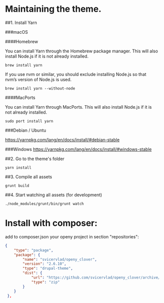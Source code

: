 # Maintaining the theme.

##1. Install Yarn

###macOS

####Homebrew

You can install Yarn through the Homebrew package manager. 
This will also install Node.js if it is not already installed.

`brew install yarn`

If you use nvm or similar, you should exclude installing Node.js 
so that nvm’s version of Node.js is used.

`brew install yarn --without-node`

####MacPorts

You can install Yarn through MacPorts. 
This will also install Node.js if it is not already installed.

`sudo port install yarn`

###Debian / Ubuntu

https://yarnpkg.com/lang/en/docs/install/#debian-stable

###Windows
https://yarnpkg.com/lang/en/docs/install/#windows-stable

##2. Go to the theme's folder

`yarn install`

##3. Compile all assets

`grunt build`

##4. Start watching all assets (for development)

`./node_modules/grunt/bin/grunt watch`

# Install with composer:

add to composer.json your openy project in section "repositories":
```json
{
    "type": "package",
    "package": {
        "name": "svicervlad/openy_clover",
        "version": "2.6.10",
        "type": "drupal-theme",
        "dist": {
            "url": "https://github.com/svicervlad/openy_clover/archive/composer_support.zip",
            "type": "zip"
        }
    }
 },
```